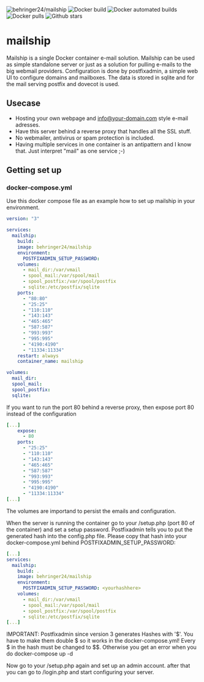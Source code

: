 ![behringer24/mailship](https://img.shields.io/badge/behringer24-mailship-blue)
![Docker build](https://img.shields.io/docker/cloud/build/behringer24/mailship.svg)
![Docker automated builds](https://img.shields.io/docker/cloud/automated/behringer24/mailship.svg)
![Docker pulls](https://img.shields.io/docker/pulls/behringer24/mailship.svg)
![Github stars](https://img.shields.io/github/stars/behringer24/mailship.svg?label=github%20%E2%98%85)

# mailship
Mailship is a single Docker container e-mail solution. Mailship can be used as simple standalone server or just as a solution for pulling e-mails to the big webmail providers. Configuration is done by postfixadmin, a simple web UI to configure domains and mailboxes. The data is stored in sqlite and for the mail serving postfix and dovecot is used.

## Usecase
* Hosting your own webpage and info@your-domain.com style e-mail adresses.
* Have this server behind a reverse proxy that handles all the SSL stuff.
* No webmailer, antivirus or spam protection is included.
* Having multiple services in one container is an antipattern and I know that. Just interpret "mail" as one service ;-)

## Getting set up
### docker-compose.yml
Use this docker compose file as an example how to set up mailship in your environment. 

``` yml
version: "3"

services:
  mailship:
    build: .
    image: behringer24/mailship
    environment: 
      POSTFIXADMIN_SETUP_PASSWORD: 
    volumes:
      - mail_dir:/var/vmail
      - spool_mail:/var/spool/mail
      - spool_postfix:/var/spool/postfix
      - sqlite:/etc/postfix/sqlite
    ports:
      - "80:80"
      - "25:25"
      - "110:110"
      - "143:143"
      - "465:465"
      - "587:587"
      - "993:993"
      - "995:995"
      - "4190:4190"
      - "11334:11334"
    restart: always
    container_name: mailship

volumes:
  mail_dir:
  spool_mail:
  spool_postfix:
  sqlite:
```

If you want to run the port 80 behind a reverse proxy, then expose port 80 instead of the configuration

``` yml
[...]
    expose:
      - 80
    ports:
      - "25:25"
      - "110:110"
      - "143:143"
      - "465:465"
      - "587:587"
      - "993:993"
      - "995:995"
      - "4190:4190"
      - "11334:11334"
[...]
```

The volumes are importand to persist the emails and configuration.

When the server is running the container go to your <postfixadmin domain>/setup.php (port 80 of the container) and set a setup password. Postfixadmin tells you to put the generated hash into the config.php file. Please copy that hash into your docker-compose.yml behind POSTFIXADMIN_SETUP_PASSWORD:

``` yml
[...]
services:
  mailship:
    build: .
    image: behringer24/mailship
    environment: 
      POSTFIXADMIN_SETUP_PASSWORD: <yourhashhere>
    volumes:
      - mail_dir:/var/vmail
      - spool_mail:/var/spool/mail
      - spool_postfix:/var/spool/postfix
      - sqlite:/etc/postfix/sqlite
[...]
```

IMPORTANT: Postfixadmin since version 3 generates Hashes with '$'. You have to make them double $ so it works in the docker-compose.yml! Every $ in the hash must be changed to $$. Otherwise you get an error when you do docker-compose up -d
  
Now go to your <postfixadmin domain>/setup.php again and set up an admin account. after that you can go to /login.php and start configuring your server.
